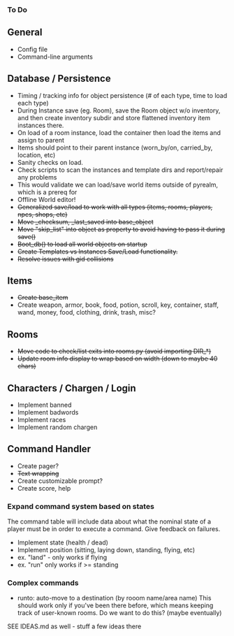 ### To Do

## General

* Config file
* Command-line arguments

## Database / Persistence

* Timing / tracking info for object persistence (# of each type, time to load each type)
* During Instance save (eg. Room), save the Room object w/o inventory, and then create inventory
  subdir and store flattened inventory item instances there.
* On load of a room instance, load the container then load the items and assign to parent
* Items should point to their parent instance (worn_by/on, carried_by, location, etc)
* Sanity checks on load.
* Check scripts to scan the instances and template dirs and report/repair any problems
* This would validate we can load/save world items outside of pyrealm, which is a prereq for
* Offline World editor!
* ~~Generalized save/load to work with all types (items, rooms, players, npcs, shops, etc)~~
* ~~Move _checksum, _last_saved into base_object~~
* ~~Move "skip_list" into object as property to avoid having to pass it during save()~~
* ~~Boot_db() to load all world objects on startup~~
* ~~Create Templates vs Instances Save/Load functionality.~~
* ~~Resolve issues with gid collisions~~

## Items

* ~~Create base_item~~
* Create weapon, armor, book, food, potion, scroll, key, container,
         staff, wand, money, food, clothing, drink, trash, misc?


## Rooms

* ~~Move code to check/list exits into rooms.py (avoid importing DIR_*)~~
* ~~Update room info display to wrap based on width (down to maybe 40 chars)~~


## Characters / Chargen / Login

* Implement banned
* Implement badwords
* Implement races
* Implement random chargen

## Command Handler

* Create pager?
* ~~Text wrapping~~
* Create customizable prompt?
* Create score, help

### Expand command system based on states

The command table will include data about what the nominal state of a player
  must be in order to execute a command.  Give feedback on failures.

* Implement state (health / dead)
* Implement position (sitting, laying down, standing, flying, etc)
* ex. "land" - only works if flying
* ex. "run" only works if >= standing

### Complex commands

* runto: auto-move to a destination (by rooom name/area name)
      This should work only if you've been there before, which means keeping
      track of user-known rooms.  Do we want to do this?  (maybe eventually)

SEE IDEAS.md as well - stuff a few ideas there